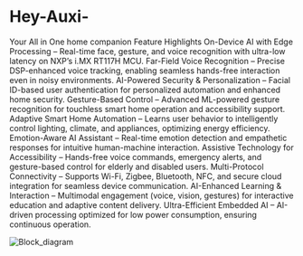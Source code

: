 # Hey-Auxi-
Your All in One  home companion
Feature Highlights
On-Device AI with Edge Processing – Real-time face, gesture, and voice recognition with ultra-low latency on NXP’s i.MX RT117H MCU.
Far-Field Voice Recognition – Precise DSP-enhanced voice tracking, enabling seamless hands-free interaction even in noisy environments.
AI-Powered Security & Personalization – Facial ID-based user authentication for personalized automation and enhanced home security.
Gesture-Based Control – Advanced ML-powered gesture recognition for touchless smart home operation and accessibility support.
Adaptive Smart Home Automation – Learns user behavior to intelligently control lighting, climate, and appliances, optimizing energy efficiency.
Emotion-Aware AI Assistant – Real-time emotion detection and empathetic responses for intuitive human-machine interaction.
Assistive Technology for Accessibility – Hands-free voice commands, emergency alerts, and gesture-based control for elderly and disabled users.
Multi-Protocol Connectivity – Supports Wi-Fi, Zigbee, Bluetooth, NFC, and secure cloud integration for seamless device communication.
AI-Enhanced Learning & Interaction – Multimodal engagement (voice, vision, gestures) for interactive education and adaptive content delivery.
Ultra-Efficient Embedded AI – AI-driven processing optimized for low power consumption, ensuring continuous operation.

![Block_diagram](https://github.com/user-attachments/assets/2aef4133-d6e0-4fdf-ac3e-16d780be0105)

